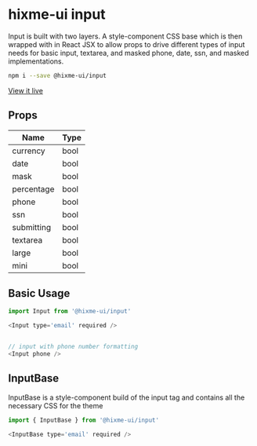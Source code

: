 # hixme-ui input

Input is built with two layers. A style-component CSS base which is then
wrapped with in React JSX to allow props to drive different types of input
needs for basic input, textarea, and masked phone, date, ssn, and masked
implementations.


```bash
npm i --save @hixme-ui/input
```
[View it live](https://hixme.github.io/hixme-ui/input)

## Props

| Name            | Type        |
| --------------- | ----------- |
| currency        | bool        |
| date            | bool        |
| mask            | bool        |
| percentage      | bool        |
| phone           | bool        |
| ssn             | bool        |
| submitting      | bool        |
| textarea        | bool        |
| large           | bool        |
| mini            | bool        |


## Basic Usage

```javascript
import Input from '@hixme-ui/input'

<Input type='email' required />


// input with phone number formatting
<Input phone />

```

## InputBase

InputBase is a style-component build of the input tag and contains all the
necessary CSS for the theme

```javascript
import { InputBase } from '@hixme-ui/input'

<InputBase type='email' required />

```
